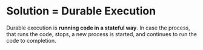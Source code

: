 # Solution = Durable Execution

Durable execution is **running code in a stateful way**. In case the process, that runs the code, stops, a new process is started, and continues to run the code to completion.
